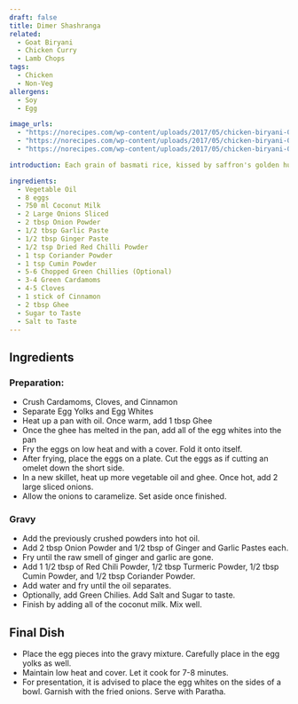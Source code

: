 ```yaml
---
draft: false
title: Dimer Shashranga
related:
  - Goat Biryani
  - Chicken Curry
  - Lamb Chops
tags:
  - Chicken
  - Non-Veg
allergens:
  - Soy
  - Egg

image_urls:
  - "https://norecipes.com/wp-content/uploads/2017/05/chicken-biryani-005.jpg"
  - "https://norecipes.com/wp-content/uploads/2017/05/chicken-biryani-005.jpg"
  - "https://norecipes.com/wp-content/uploads/2017/05/chicken-biryani-005.jpg"

introduction: Each grain of basmati rice, kissed by saffron's golden hue, beckons the eager palate. Succulent pieces of tender chicken, marinated to perfection, nestle amidst the tapestry of flavors, their juices melding with the rice to create a symphony of taste. With each delicate bite, a burst of complexity ensues—cumin and coriander impart earthy undertones, while cloves and cardamom weave a subtle warmth. The heat of green chili and the tang of lemon elevate the dish, creating a harmonious balance that ignites the taste buds.

ingredients:
  - Vegetable Oil
  - 8 eggs
  - 750 ml Coconut Milk
  - 2 Large Onions Sliced
  - 2 tbsp Onion Powder
  - 1/2 tbsp Garlic Paste
  - 1/2 tbsp Ginger Paste
  - 1/2 tsp Dried Red Chilli Powder
  - 1 tsp Coriander Powder
  - 1 tsp Cumin Powder
  - 5-6 Chopped Green Chillies (Optional)
  - 3-4 Green Cardamoms
  - 4-5 Cloves
  - 1 stick of Cinnamon
  - 2 tbsp Ghee
  - Sugar to Taste
  - Salt to Taste
---
```


## Ingredients


### Preparation:

- Crush Cardamoms, Cloves, and Cinnamon
- Separate Egg Yolks and Egg Whites
- Heat up a pan with oil. Once warm, add 1 tbsp Ghee
- Once the ghee has melted in the pan, add all of the egg whites into the pan
- Fry the eggs on low heat and with a cover. Fold it onto itself.
- After frying, place the eggs on a plate. Cut the eggs as if cutting an omelet down the short side. 
- In a new skillet, heat up more vegetable oil and ghee. Once hot, add 2 large sliced onions. 
- Allow the onions to caramelize. Set aside once finished.

### Gravy
- Add the previously crushed powders into hot oil.
- Add 2 tbsp Onion Powder and 1/2 tbsp of Ginger and Garlic Pastes each.
- Fry until the raw smell of ginger and garlic are gone.
- Add 1 1/2 tbsp of Red Chili Powder, 1/2 tbsp Turmeric Powder, 1/2 tbsp Cumin Powder, and 1/2 tbsp Coriander Powder.
- Add water and fry until the oil separates. 
- Optionally, add Green Chilies. Add Salt and Sugar to taste.
- Finish by adding all of the coconut milk. Mix well.

## Final Dish
- Place the egg pieces into the gravy mixture. Carefully place in the egg yolks as well. 
- Maintain low heat and cover. Let it cook for 7-8 minutes.
- For presentation, it is advised to place the egg whites on the sides of a bowl. Garnish with the fried onions. Serve with Paratha. 
